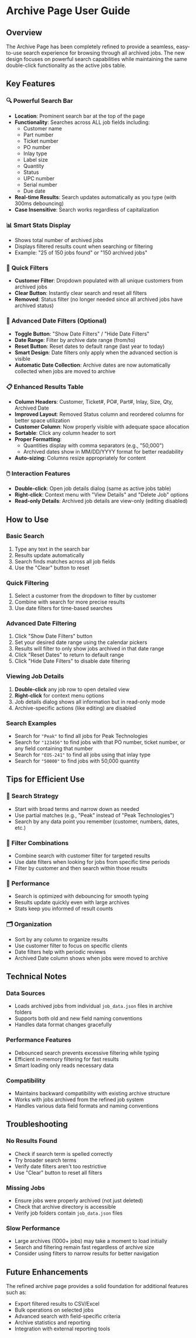 # Archive Page User Guide

## Overview
The Archive Page has been completely refined to provide a seamless, easy-to-use search experience for browsing through all archived jobs. The new design focuses on powerful search capabilities while maintaining the same double-click functionality as the active jobs table.

## Key Features

### 🔍 **Powerful Search Bar**
- **Location**: Prominent search bar at the top of the page
- **Functionality**: Searches across ALL job fields including:
  - Customer name
  - Part number
  - Ticket number
  - PO number
  - Inlay type
  - Label size
  - Quantity
  - Status
  - UPC number
  - Serial number
  - Due date
- **Real-time Results**: Search updates automatically as you type (with 300ms debouncing)
- **Case Insensitive**: Search works regardless of capitalization

### 📊 **Smart Stats Display**
- Shows total number of archived jobs
- Displays filtered results count when searching or filtering
- Example: "25 of 150 jobs found" or "150 archived jobs"

### 🎯 **Quick Filters**
- **Customer Filter**: Dropdown populated with all unique customers from archived jobs
- **Clear Button**: Instantly clear search and reset all filters
- **Removed**: Status filter (no longer needed since all archived jobs have archived status)

### 📅 **Advanced Date Filters (Optional)**
- **Toggle Button**: "Show Date Filters" / "Hide Date Filters"
- **Date Range**: Filter by archive date range (from/to)
- **Reset Button**: Reset dates to default range (last year to today)
- **Smart Design**: Date filters only apply when the advanced section is visible
- **Automatic Date Collection**: Archive dates are now automatically collected when jobs are moved to archive

### 📋 **Enhanced Results Table**
- **Column Headers**: Customer, Ticket#, PO#, Part#, Inlay, Size, Qty, Archived Date
- **Improved Layout**: Removed Status column and reordered columns for better space utilization
- **Customer Column**: Now properly visible with adequate space allocation
- **Sortable**: Click any column header to sort
- **Proper Formatting**: 
  - Quantities display with comma separators (e.g., "50,000")
  - Archived dates show in MM/DD/YYYY format for better readability
- **Auto-sizing**: Columns resize appropriately for content

### 🖱️ **Interaction Features**
- **Double-click**: Open job details dialog (same as active jobs table)
- **Right-click**: Context menu with "View Details" and "Delete Job" options
- **Read-only Details**: Archived job details are view-only (editing disabled)

## How to Use

### Basic Search
1. Type any text in the search bar
2. Results update automatically
3. Search finds matches across all job fields
4. Use the "Clear" button to reset

### Quick Filtering
1. Select a customer from the dropdown to filter by customer
2. Combine with search for more precise results
3. Use date filters for time-based searches

### Advanced Date Filtering
1. Click "Show Date Filters" button
2. Set your desired date range using the calendar pickers
3. Results will filter to only show jobs archived in that date range
4. Click "Reset Dates" to return to default range
5. Click "Hide Date Filters" to disable date filtering

### Viewing Job Details
1. **Double-click** any job row to open detailed view
2. **Right-click** for context menu options
3. Job details dialog shows all information but in read-only mode
4. Archive-specific actions (like editing) are disabled

### Search Examples
- Search for `"Peak"` to find all jobs for Peak Technologies
- Search for `"123456"` to find jobs with that PO number, ticket number, or any field containing that number
- Search for `"EOS-241"` to find all jobs using that inlay type
- Search for `"50000"` to find jobs with 50,000 quantity

## Tips for Efficient Use

### 🎯 **Search Strategy**
- Start with broad terms and narrow down as needed
- Use partial matches (e.g., "Peak" instead of "Peak Technologies")
- Search by any data point you remember (customer, numbers, dates, etc.)

### 🔧 **Filter Combinations**
- Combine search with customer filter for targeted results
- Use date filters when looking for jobs from specific time periods
- Filter by customer and then search within those results

### 📱 **Performance**
- Search is optimized with debouncing for smooth typing
- Results update quickly even with large archives
- Stats keep you informed of result counts

### 🗂️ **Organization**
- Sort by any column to organize results
- Use customer filter to focus on specific clients
- Date filters help with periodic reviews
- Archived Date column shows when jobs were moved to archive

## Technical Notes

### Data Sources
- Loads archived jobs from individual `job_data.json` files in archive folders
- Supports both old and new field naming conventions
- Handles data format changes gracefully

### Performance Features
- Debounced search prevents excessive filtering while typing
- Efficient in-memory filtering for fast results
- Smart loading only reads necessary data

### Compatibility
- Maintains backward compatibility with existing archive structure
- Works with jobs archived from the refined job system
- Handles various data field formats and naming conventions

## Troubleshooting

### No Results Found
- Check if search term is spelled correctly
- Try broader search terms
- Verify date filters aren't too restrictive
- Use "Clear" button to reset all filters

### Missing Jobs
- Ensure jobs were properly archived (not just deleted)
- Check that archive directory is accessible
- Verify job folders contain `job_data.json` files

### Slow Performance
- Large archives (1000+ jobs) may take a moment to load initially
- Search and filtering remain fast regardless of archive size
- Consider using filters to narrow results for better navigation

## Future Enhancements

The refined archive page provides a solid foundation for additional features such as:
- Export filtered results to CSV/Excel
- Bulk operations on selected jobs
- Advanced search with field-specific criteria
- Archive statistics and reporting
- Integration with external reporting tools 